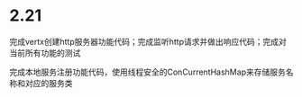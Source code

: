 # 2.21
完成vertx创建http服务器功能代码；完成监听http请求并做出响应代码；完成对当前所有功能的测试

完成本地服务注册功能代码，使用线程安全的ConCurrentHashMap来存储服务名称和对应的服务类
